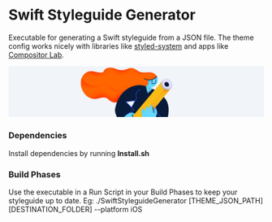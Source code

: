# Swift Styleguide Generator
Executable for generating a Swift styleguide from a JSON file. The theme config works nicely with libraries like [styled-system](https://github.com/jxnblk/styled-system) and apps like [Compositor Lab](compositor.io/lab).

<img src="/Github/GithubHeader.png?raw=true" width="888">

### Dependencies

Install dependencies by running **Install.sh**

### Build Phases
Use the executable in a Run Script in your Build Phases to keep your styleguide up to date.
Eg: ./SwiftStyleguideGenerator [THEME_JSON_PATH] [DESTINATION_FOLDER] --platform iOS
